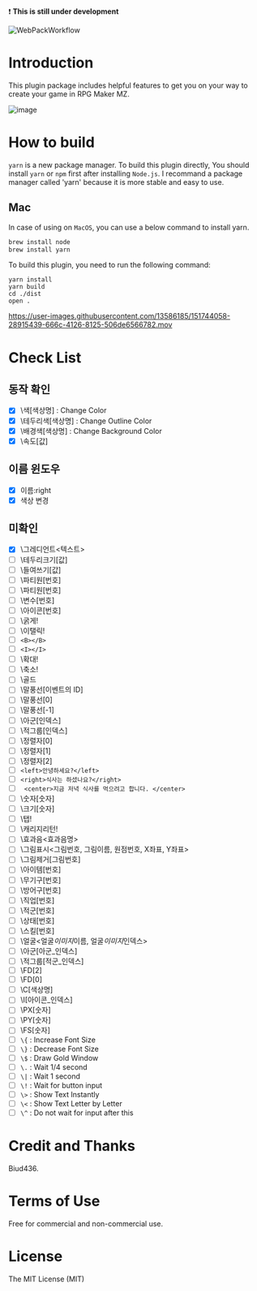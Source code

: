 :exclamation: **This is still under development**

![WebPackWorkflow](https://github.com/biud436/MessageSystemRMZ/actions/workflows/webpack.yml/badge.svg)

# Introduction

This plugin package includes helpful features to get you on your way to create your game in RPG Maker MZ.

![image](https://user-images.githubusercontent.com/13586185/152173839-79931cee-7fff-442d-a2e1-069cce1932ce.png)

# How to build

`yarn` is a new package manager. To build this plugin directly, You should install `yarn` or `npm` first after installing `Node.js`. I recommand a package manager called 'yarn' because it is more stable and easy to use.

## Mac

In case of using on `MacOS`, you can use a below command to install yarn.

```sh
brew install node
brew install yarn
```

To build this plugin, you need to run the following command:

```
yarn install
yarn build
cd ./dist
open .
```

https://user-images.githubusercontent.com/13586185/151744058-28915439-666c-4126-8125-506de6566782.mov

# Check List

## 동작 확인

- [x] \색[색상명] : Change Color
- [x] \테두리색[색상명] : Change Outline Color
- [x] \배경색[색상명] : Change Background Color
- [x] \속도[값]

## 이름 윈도우

- [x] 이름:right
- [x] 색상 변경

## 미확인

- [x] \그레디언트<텍스트>
- [ ] \테두리크기[값]
- [ ] \들여쓰기[값]
- [ ] \파티원[번호]
- [ ] \파티원[번호]
- [ ] \변수[번호]
- [ ] \아이콘[번호]
- [ ] \굵게!
- [ ] \이탤릭!
- [ ] `<B></B>`
- [ ] `<I></I>`
- [ ] \확대!
- [ ] \축소!
- [ ] \골드
- [ ] \말풍선[이벤트의 ID]
- [ ] \말풍선[0]
- [ ] \말풍선[-1]
- [ ] \아군[인덱스]
- [ ] \적그룹[인덱스]
- [ ] \정렬자[0]
- [ ] \정렬자[1]
- [ ] \정렬자[2]
- [ ] `<left>안녕하세요?</left>`
- [ ] `<right>식사는 하셨나요?</right>`
- [ ] ` <center>지금 저녁 식사를 먹으려고 합니다. </center>`
- [ ] \숫자[숫자]
- [ ] \크기[숫자]
- [ ] \탭!
- [ ] \캐리지리턴!
- [ ] \효과음<효과음명>
- [ ] \그림표시<그림번호, 그림이름, 원점번호, X좌표, Y좌표>
- [ ] \그림제거[그림번호]
- [ ] \아이템[번호]
- [ ] \무기구[번호]
- [ ] \방어구[번호]
- [ ] \직업[번호]
- [ ] \적군[번호]
- [ ] \상태[번호]
- [ ] \스킬[번호]
- [ ] \얼굴<얼굴*이미지*이름, 얼굴*이미지*인덱스>
- [ ] \아군[아군_인덱스]
- [ ] \적그룹[적군_인덱스]
- [ ] \FD[2]
- [ ] \FD[0]
- [ ] \C[색상명]
- [ ] \I[아이콘_인덱스]
- [ ] \PX[숫자]
- [ ] \PY[숫자]
- [ ] \FS[숫자]
- [ ] `\{` : Increase Font Size
- [ ] `\}` : Decrease Font Size
- [ ] `\$` : Draw Gold Window
- [ ] `\.` : Wait 1/4 second
- [ ] `\|` : Wait 1 second
- [ ] `\!` : Wait for button input
- [ ] `\>` : Show Text Instantly
- [ ] `\<` : Show Text Letter by Letter
- [ ] `\^` : Do not wait for input after this

# Credit and Thanks

Biud436.

# Terms of Use

Free for commercial and non-commercial use.

# License

The MIT License (MIT)
